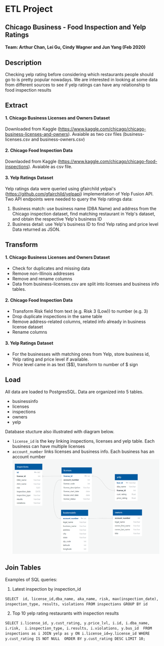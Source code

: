 # ETL Project
## Chicago Business - Food Inspection and Yelp Ratings

#### Team: Arthur Chan, Lei Gu, Cindy Wagner and Jun Yang (Feb 2020)

## Description
Checking yelp rating before considering which restaurants people should go to is pretty popular nowadays. We are interested in looking at some data from different sources to see if yelp ratings can have any relationship to food inspection results

## Extract
#### 1. Chicago Business Licenses and Owners Dataset
Downloaded from Kaggle (https://www.kaggle.com/chicago/chicago-business-licenses-and-owners). Avaiable as two csv files (business-licenses.csv and business-owners.csv)

#### 2. Chicago Food Inspection Data
Downlaoded from Kaggle (https://www.kaggle.com/chicago/chicago-food-inspections). Avaiable as csv file.

#### 3. Yelp Ratings Dataset
Yelp ratings data were queried using gfairchild yelpai's (https://github.com/gfairchild/yelpapi) implementation of Yelp Fusion API. Two API endpoints were needed to query the Yelp ratings data:
1. Business match: use business name (DBA Name) and address from the Chicago inspection dataset, find matching restaurant in Yelp's dataset, and obtain the respective Yelp's business ID
2. Business detail: use Yelp's business ID to find Yelp rating and price level 
Data returned as JSON. 

## Transform
#### 1. Chicago Business Licenses and Owners Dataset
- Check for duplicates and missing data
- Remove non-Illinois addresses
- Remove and rename columns
- Data from business-licenses.csv are split into licenses and business info tables.

#### 2. Chicago Food Inspection Data
- Transform Risk field from text (e.g. Risk 3 (Low)) to number (e.g. 3)
- Drop duplicate inspections in the same table
- Remove address-related columns, related info already in business license dataset
- Rename columns

#### 3. Yelp Ratings Dataset
- For the businesses with matching ones from Yelp, store business id, Yelp rating and price level if available.
- Price level came in as text ($$), transform to number of $ sign

## Load
All data are loaded to PostgresSQL. Data are organized into 5 tables.
- businessinfo
- licenses
- inspections
- owners
- yelp

Database stucture also illustrated with diagram below.
- `license_id` is the key linking inspections, licenses and yelp table. Each business can have multiple licenses
- `account_number` links licenses and business info. Each business has an account number
![ImageDiagram](https://github.com/Lei-Gu/ETL-Project/blob/master/DBD/snip-1.PNG)

## Join Tables
Examples of SQL queries:
1. Latest inspection by inspection_id

`SELECT  id, license_id,dba_name, aka_name, risk, max(inspection_date), inspection_type, results, violations
FROM inspections
GROUP BY id`

2. Top 10 yelp rating restaurants with inspection results

`SELECT i.license_id, y.cust_rating, y.price_lvl, i.id, i.dba_name, i.risk, 
        i.inspection_type, i.results, i.violations, y.bus_id 
FROM inspections as i
JOIN yelp as y
ON i.license_id=y.license_id
WHERE y.cust_rating IS NOT NULL 
ORDER BY y.cust_rating DESC
LIMIT 10;`
